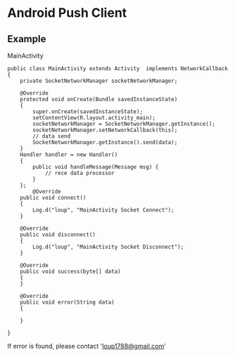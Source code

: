 Android Push Client
==================================================


Example
--------------------------------------
MainActivity
    
	public class MainActivity extends Activity  implements NetworkCallback
	{
		private SocketNetworkManager socketNetworkManager;
		
		@Override
		protected void onCreate(Bundle savedInstanceState) 
		{
			super.onCreate(savedInstanceState);
			setContentView(R.layout.activity_main);
			socketNetworkManager = SocketNetworkManager.getInstance();
			socketNetworkManager.setNetworkCallback(this);
			// data send
			SocketNetworkManager.getInstance().send(data);
		}
		Handler handler = new Handler() 
		{
			public void handleMessage(Message msg) {
				// rece data processor
			}
		};
            @Override
	    public void connect()
	    {
	        Log.d("loup", "MainActivity Socket Connect");
	    }
	
	    @Override
	    public void disconnect()
	    {
	        Log.d("loup", "MainActivity Socket Disconnect");
	    }
	
	    @Override
	    public void success(byte[] data)
	    {
	    }
	
	    @Override
	    public void error(String data)
	    {
	
	    }

	}


	
  
If error is found, please contact 'loup1788@gmail.com'
